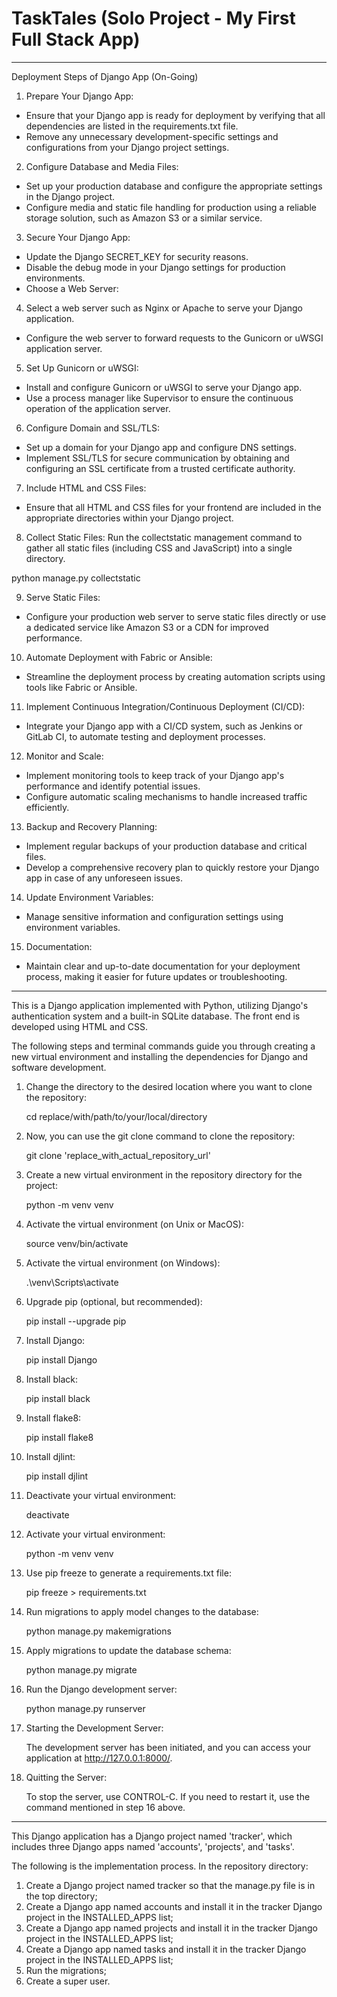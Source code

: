 # TaskTales (Solo Project - My First Full Stack App)

---

Deployment Steps of Django App (On-Going)

1. Prepare Your Django App:

- Ensure that your Django app is ready for deployment by verifying that all dependencies are listed in the requirements.txt file.
- Remove any unnecessary development-specific settings and configurations from your Django project settings.

2. Configure Database and Media Files:

- Set up your production database and configure the appropriate settings in the Django project.
- Configure media and static file handling for production using a reliable storage solution, such as Amazon S3 or a similar service.

3. Secure Your Django App:

- Update the Django SECRET_KEY for security reasons.
- Disable the debug mode in your Django settings for production environments.
- Choose a Web Server:

4. Select a web server such as Nginx or Apache to serve your Django application.

- Configure the web server to forward requests to the Gunicorn or uWSGI application server.

5. Set Up Gunicorn or uWSGI:

- Install and configure Gunicorn or uWSGI to serve your Django app.
- Use a process manager like Supervisor to ensure the continuous operation of the application server.

6. Configure Domain and SSL/TLS:

- Set up a domain for your Django app and configure DNS settings.
- Implement SSL/TLS for secure communication by obtaining and configuring an SSL certificate from a trusted certificate authority.

7. Include HTML and CSS Files:

- Ensure that all HTML and CSS files for your frontend are included in the appropriate directories within your Django project.

8. Collect Static Files:
   Run the collectstatic management command to gather all static files (including CSS and JavaScript) into a single directory.

python manage.py collectstatic

9. Serve Static Files:

- Configure your production web server to serve static files directly or use a dedicated service like Amazon S3 or a CDN for improved performance.

10. Automate Deployment with Fabric or Ansible:

- Streamline the deployment process by creating automation scripts using tools like Fabric or Ansible.

11. Implement Continuous Integration/Continuous Deployment (CI/CD):

- Integrate your Django app with a CI/CD system, such as Jenkins or GitLab CI, to automate testing and deployment processes.

12. Monitor and Scale:

- Implement monitoring tools to keep track of your Django app's performance and identify potential issues.
- Configure automatic scaling mechanisms to handle increased traffic efficiently.

13. Backup and Recovery Planning:

- Implement regular backups of your production database and critical files.
- Develop a comprehensive recovery plan to quickly restore your Django app in case of any unforeseen issues.

14. Update Environment Variables:

- Manage sensitive information and configuration settings using environment variables.

15. Documentation:

- Maintain clear and up-to-date documentation for your deployment process, making it easier for future updates or troubleshooting.

---

This is a Django application implemented with Python, utilizing Django's authentication system and a built-in SQLite database.
The front end is developed using HTML and CSS.

The following steps and terminal commands guide you through creating a new virtual environment
and installing the dependencies for Django and software development.

1.  Change the directory to the desired location where you want to clone the repository:

    cd replace/with/path/to/your/local/directory

2.  Now, you can use the git clone command to clone the repository:

    git clone 'replace_with_actual_repository_url'

3.  Create a new virtual environment in the repository directory for the project:

    python -m venv venv

4.  Activate the virtual environment (on Unix or MacOS):

    source venv/bin/activate

5.  Activate the virtual environment (on Windows):

    .\venv\Scripts\activate

6.  Upgrade pip (optional, but recommended):

    pip install --upgrade pip

7.  Install Django:

    pip install Django

8.  Install black:

    pip install black

9.  Install flake8:

    pip install flake8

10. Install djlint:

    pip install djlint

11. Deactivate your virtual environment:

    deactivate

12. Activate your virtual environment:

    python -m venv venv

13. Use pip freeze to generate a requirements.txt file:

    pip freeze > requirements.txt

14. Run migrations to apply model changes to the database:

    python manage.py makemigrations

15. Apply migrations to update the database schema:

    python manage.py migrate

16. Run the Django development server:

    python manage.py runserver

17. Starting the Development Server:

    The development server has been initiated, and you can access your application at http://127.0.0.1:8000/.

18. Quitting the Server:

    To stop the server, use CONTROL-C. If you need to restart it, use the command mentioned in step 16 above.

---

This Django application has a Django project named 'tracker', which includes three Django apps named 'accounts', 'projects', and 'tasks'.

The following is the implementation process. In the repository directory:

1. Create a Django project named tracker so that the manage.py file is in the top directory;
2. Create a Django app named accounts and install it in the tracker Django project in the INSTALLED_APPS list;
3. Create a Django app named projects and install it in the tracker Django project in the INSTALLED_APPS list;
4. Create a Django app named tasks and install it in the tracker Django project in the INSTALLED_APPS list;
5. Run the migrations;
6. Create a super user.
